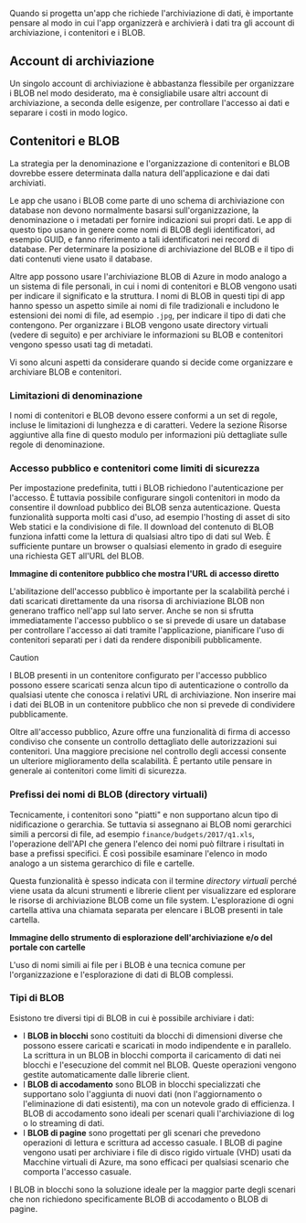 Quando si progetta un'app che richiede l'archiviazione di dati, è importante pensare al modo in cui l'app organizzerà e archivierà i dati tra gli account di archiviazione, i contenitori e i BLOB.

## <a name="storage-accounts"></a>Account di archiviazione

Un singolo account di archiviazione è abbastanza flessibile per organizzare i BLOB nel modo desiderato, ma è consigliabile usare altri account di archiviazione, a seconda delle esigenze, per controllare l'accesso ai dati e separare i costi in modo logico.

## <a name="containers-and-blobs"></a>Contenitori e BLOB

La strategia per la denominazione e l'organizzazione di contenitori e BLOB dovrebbe essere determinata dalla natura dell'applicazione e dai dati archiviati.

Le app che usano i BLOB come parte di uno schema di archiviazione con database non devono normalmente basarsi sull'organizzazione, la denominazione o i metadati per fornire indicazioni sui propri dati. Le app di questo tipo usano in genere come nomi di BLOB degli identificatori, ad esempio GUID, e fanno riferimento a tali identificatori nei record di database. Per determinare la posizione di archiviazione del BLOB e il tipo di dati contenuti viene usato il database.

Altre app possono usare l'archiviazione BLOB di Azure in modo analogo a un sistema di file personali, in cui i nomi di contenitori e BLOB vengono usati per indicare il significato e la struttura. I nomi di BLOB in questi tipi di app hanno spesso un aspetto simile ai nomi di file tradizionali e includono le estensioni dei nomi di file, ad esempio `.jpg`, per indicare il tipo di dati che contengono. Per organizzare i BLOB vengono usate directory virtuali (vedere di seguito) e per archiviare le informazioni su BLOB e contenitori vengono spesso usati tag di metadati.

Vi sono alcuni aspetti da considerare quando si decide come organizzare e archiviare BLOB e contenitori.

### <a name="naming-limitations"></a>Limitazioni di denominazione

I nomi di contenitori e BLOB devono essere conformi a un set di regole, incluse le limitazioni di lunghezza e di caratteri. Vedere la sezione Risorse aggiuntive alla fine di questo modulo per informazioni più dettagliate sulle regole di denominazione.

### <a name="public-access-and-containers-as-security-boundaries"></a>Accesso pubblico e contenitori come limiti di sicurezza

Per impostazione predefinita, tutti i BLOB richiedono l'autenticazione per l'accesso. È tuttavia possibile configurare singoli contenitori in modo da consentire il download pubblico dei BLOB senza autenticazione. Questa funzionalità supporta molti casi d'uso, ad esempio l'hosting di asset di sito Web statici e la condivisione di file. Il download del contenuto di BLOB funziona infatti come la lettura di qualsiasi altro tipo di dati sul Web. È sufficiente puntare un browser o qualsiasi elemento in grado di eseguire una richiesta GET all'URL del BLOB.

**Immagine di contenitore pubblico che mostra l'URL di accesso diretto**

L'abilitazione dell'accesso pubblico è importante per la scalabilità perché i dati scaricati direttamente da una risorsa di archiviazione BLOB non generano traffico nell'app sul lato server. Anche se non si sfrutta immediatamente l'accesso pubblico o se si prevede di usare un database per controllare l'accesso ai dati tramite l'applicazione, pianificare l'uso di contenitori separati per i dati da rendere disponibili pubblicamente.

> [!CAUTION]
> I BLOB presenti in un contenitore configurato per l'accesso pubblico possono essere scaricati senza alcun tipo di autenticazione o controllo da qualsiasi utente che conosca i relativi URL di archiviazione. Non inserire mai i dati dei BLOB in un contenitore pubblico che non si prevede di condividere pubblicamente.

Oltre all'accesso pubblico, Azure offre una funzionalità di firma di accesso condiviso che consente un controllo dettagliato delle autorizzazioni sui contenitori. Una maggiore precisione nel controllo degli accessi consente un ulteriore miglioramento della scalabilità. È pertanto utile pensare in generale ai contenitori come limiti di sicurezza.

### <a name="blob-name-prefixes-virtual-directories"></a>Prefissi dei nomi di BLOB (directory virtuali)

Tecnicamente, i contenitori sono "piatti" e non supportano alcun tipo di nidificazione o gerarchia. Se tuttavia si assegnano ai BLOB nomi gerarchici simili a percorsi di file, ad esempio `finance/budgets/2017/q1.xls`, l'operazione dell'API che genera l'elenco dei nomi può filtrare i risultati in base a prefissi specifici. È così possibile esaminare l'elenco in modo analogo a un sistema gerarchico di file e cartelle.

Questa funzionalità è spesso indicata con il termine *directory virtuali* perché viene usata da alcuni strumenti e librerie client per visualizzare ed esplorare le risorse di archiviazione BLOB come un file system. L'esplorazione di ogni cartella attiva una chiamata separata per elencare i BLOB presenti in tale cartella.

**Immagine dello strumento di esplorazione dell'archiviazione e/o del portale con cartelle**

L'uso di nomi simili ai file per i BLOB è una tecnica comune per l'organizzazione e l'esplorazione di dati di BLOB complessi.

### <a name="blob-types"></a>Tipi di BLOB

Esistono tre diversi tipi di BLOB in cui è possibile archiviare i dati:

- I **BLOB in blocchi** sono costituiti da blocchi di dimensioni diverse che possono essere caricati e scaricati in modo indipendente e in parallelo. La scrittura in un BLOB in blocchi comporta il caricamento di dati nei blocchi e l'esecuzione del commit nel BLOB. Queste operazioni vengono gestite automaticamente dalle librerie client.
- I **BLOB di accodamento** sono BLOB in blocchi specializzati che supportano solo l'aggiunta di nuovi dati (non l'aggiornamento o l'eliminazione di dati esistenti), ma con un notevole grado di efficienza. I BLOB di accodamento sono ideali per scenari quali l'archiviazione di log o lo streaming di dati.
- I **BLOB di pagine** sono progettati per gli scenari che prevedono operazioni di lettura e scrittura ad accesso casuale. I BLOB di pagine vengono usati per archiviare i file di disco rigido virtuale (VHD) usati da Macchine virtuali di Azure, ma sono efficaci per qualsiasi scenario che comporta l'accesso casuale.

I BLOB in blocchi sono la soluzione ideale per la maggior parte degli scenari che non richiedono specificamente BLOB di accodamento o BLOB di pagine.